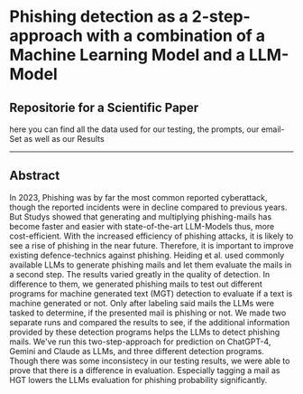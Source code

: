 # Phishing detection as a 2-step-approach with a combination of a Machine Learning Model and a LLM-Model

## Repositorie for a Scientific Paper
here you can find all the data used for our testing, the prompts, our email-Set as well as our Results

---

## Abstract
In 2023, Phishing was by far the most common reported cyberattack, though the reported incidents were in decline compared to previous years. But Studys showed that generating and multiplying phishing-mails has become faster and easier with state-of-the-art LLM-Models thus, more cost-efficient. With the increased efficiency of phishing attacks, it is likely to see a rise of phishing in the near future. Therefore, it is important to improve existing defence-technics against phishing.
Heiding et al. used commonly available LLMs to generate phishing mails and let them evaluate the mails in a second step. The results varied greatly in the quality of detection. In difference to them, we generated phishing mails to test out different programs for machine generated text (MGT) detection to evaluate if a text is machine generated or not. Only after labeling said mails the LLMs were tasked to determine, if the presented mail is phishing or not. We made two separate runs and compared the results to see, if the additional information provided by these detection programs helps the LLMs to detect phishing mails.
We've run this two-step-approach for prediction on ChatGPT-4, Gemini and Claude as LLMs, and three different detection programs. Though there was some inconsistecy in our testing results, we were able to prove that there is a difference in evaluation. Especially tagging a mail as HGT lowers the LLMs evaluation for phishing probability significantly.
